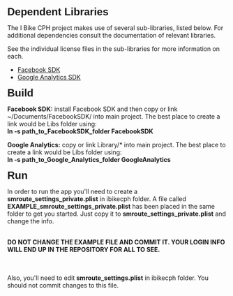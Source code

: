 <html>
<body>
<h2 style="margin: 0.0px 0.0px 10.0px 0.0px; font: 24.0px Helvetica"><b>Dependent Libraries</b></h2>
<p>The I Bike CPH project makes use of several sub-libraries, listed below. For additional dependencies consult the documentation of relevant libraries.</p>
<p>See the individual license files in the sub-libraries for more information on each.</p>
<ul>
  <li><a href="https://developers.facebook.com/resources/facebook-ios-sdk-current.pkg">Facebook SDK</a></li>
  <li><a href="http://dl.google.com/dl/gaformobileapps/GoogleAnalyticsiOS.zip">Google Analytics SDK</a></li>
</ul>


<h2 style="margin: 0.0px 0.0px 10.0px 0.0px; font: 24.0px Helvetica"><b>Build</b></h2>
<p><b>Facebook SDK:</b>  install Facebook SDK and then copy or link ~/Documents/FacebookSDK/ into main project. The best place to create a link would be Libs folder using:<br/> <b>ln -s path_to_FacebookSDK_folder FacebookSDK</b></p>
<p><b>Google Analytics:</b>  copy or link Library/* into main project. The best place to create a link would be Libs folder using:<br/> <b>ln -s path_to_Google_Analytics_folder GoogleAnalytics</b></p>


<h2 style="margin: 0.0px 0.0px 10.0px 0.0px; font: 24.0px Helvetica"><b>Run</b></h2>

<p>In order to run the app you'll need to create a <b>smroute_settings_private.plist</b> in ibikecph folder. A file called <b>EXAMPLE_smroute_settings_private.plist</b> has been placed in the same folder to get you started. Just copy it to <b>smroute_settings_private.plist</b> and change the info. <b>

<br/>DO NOT CHANGE THE EXAMPLE FILE AND COMMIT IT. YOUR LOGIN INFO WILL END UP IN THE REPOSITORY FOR ALL TO SEE.</b>

<br/><br/>Also, you'll need to edit <b>smroute_settings.plist</b> in ibikecph folder. You should not commit changes to this file.<b>

</p>


</body>
</html>
